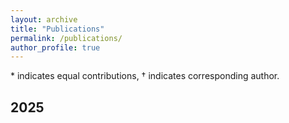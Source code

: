 ```yaml
---
layout: archive
title: "Publications"
permalink: /publications/
author_profile: true
---
```


  \* indicates equal contributions, † indicates corresponding author.


## 2025


